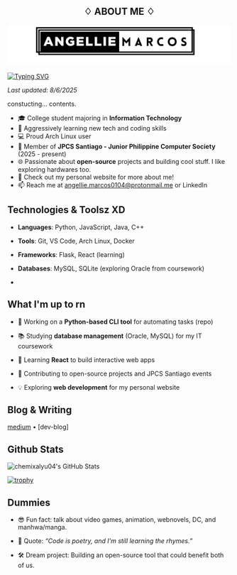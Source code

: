 <h2 align="center">
♢ ABOUT ME ♢
</h2>

![alt text](banner.png)

[![Typing SVG](https://readme-typing-svg.demolab.com?font=Fira+Code&weight=500&size=30&duration=1000&pause=500&color=7F7088&width=435&lines=%F0%9F%91%8B+Hi!+I'm+Angie+%F0%9F%9A%80;%E2%9F%A1++enjoy+your+stay+here+%E2%9F%A1)](https://git.io/typing-svg)

_Last updated: 8/6/2025_

constucting... contents.

- 🎓 College student majoring in **Information Technology**
- 🚀 Aggressively learning new tech and coding skills
- 💻 Proud Arch Linux user
- 🌟 Member of **JPCS Santiago - Junior Philippine Computer Society** (2025 - present)
- 🌐 Passionate about **open-source** projects and building cool stuff. I like exploring hardwares too.
- 📍 Check out my personal website for more about me!
- 📫 Reach me at angellie.marcos0104@protonmail.me or LinkedIn
## Technologies & Toolsz XD
-   **Languages**: Python, JavaScript, Java, C++
    
-   **Tools**: Git, VS Code, Arch Linux, Docker
    
-   **Frameworks**: Flask, React (learning)
    
-   **Databases**: MySQL, SQLite (exploring Oracle from coursework)
- 
## What I'm up to rn
-   🔨 Working on a **Python-based CLI tool** for automating tasks (repo)
    
-   📚 Studying **database management** (Oracle, MySQL) for my IT coursework
    
-   🌱 Learning **React** to build interactive web apps
    
-   🤝 Contributing to open-source projects and JPCS Santiago events
    
-   💡 Exploring **web development** for my personal website

## Blog & Writing
[medium](https://medium.com/@chemixalyu04) • [dev-blog]

## Github Stats

<img src="https://github-readme-stats.vercel.app/api?username=chemixalyu04&theme=default&show_icons=true&hide_border=true&count_private=true" alt="chemixalyu04's GitHub Stats" />

[![trophy](https://github-profile-trophy.vercel.app/?username=chemixalyu04)](https://github.com/ryo-ma/github-profile-trophy)
## Dummies
-   😎 Fun fact: talk about video games, animation, webnovels, DC, and manhwa/manga.
    
  -   💭 Quote: _“Code is poetry, and I’m still learning the rhymes.”_
    
-   🛠️ Dream project: Building an open-source tool that could benefit both of us. 
